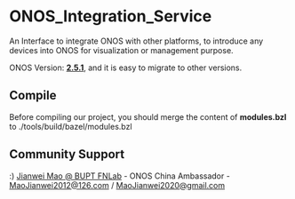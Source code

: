 # ONOS_Integration_Service

An Interface to integrate ONOS with other platforms, to introduce any devices into ONOS for visualization or management purpose.

ONOS Version: [**2.5.1**](https://github.com/opennetworkinglab/onos/tree/2.5.1), and it is easy to migrate to other versions.

## Compile

Before compiling our project, you should merge the content of **modules.bzl** to ./tools/build/bazel/modules.bzl


## Community Support

:) [Jianwei Mao @ BUPT FNLab](https://www.maojianwei.com/) - ONOS China Ambassador - MaoJianwei2012@126.com / MaoJianwei2020@gmail.com
